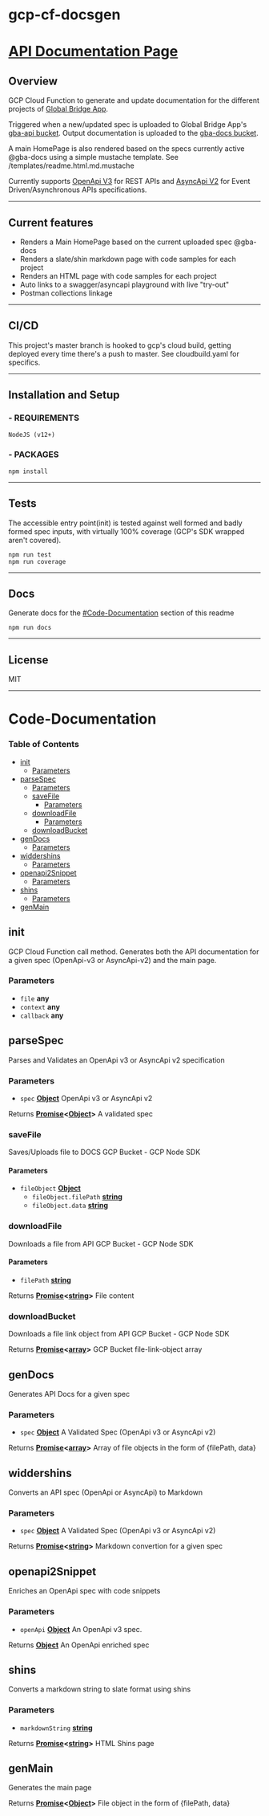 # gcp-cf-docsgen

# [API Documentation Page](https://storage.cloud.google.com/gba-docs/index.html)

## Overview

GCP Cloud Function to generate and update documentation for the different projects of [Global Bridge App](https://github.com/online-bridge-hackathon/bridge-hackathon).

Triggered when a new/updated spec is uploaded to Global Bridge App's [gba-api bucket](https://storage.cloud.google.com/gba-api). Output documentation is uploaded to the [gba-docs bucket](https://storage.cloud.google.com/gba-docs).

A main HomePage is also rendered based on the specs currently active @gba-docs using a simple mustache template. See /templates/readme.html.md.mustache

Currently supports [OpenApi V3](https://www.openapis.org/) for REST APIs and [AsyncApi V2](https://www.asyncapi.com/) for Event Driven/Asynchronous APIs specifications.

* * *

## Current features

-   Renders a Main HomePage based on the current uploaded spec @gba-docs
-   Renders a slate/shin markdown page with code samples for each project
-   Renders an HTML page with code samples for each project
-   Auto links to a swagger/asyncapi playground with live "try-out"
-   Postman collections linkage

* * *

## CI/CD

This project's master branch is hooked to gcp's cloud build, getting deployed every time there's a push to master. See cloudbuild.yaml for specifics.

* * *

## Installation and Setup

### - REQUIREMENTS

    NodeJS (v12+)

### - PACKAGES

    npm install

* * *

## Tests

The accessible entry point(init) is tested against well formed and badly formed spec inputs, with virtually 100% coverage (GCP's SDK wrapped aren't covered).

    npm run test
    npm run coverage

* * *

## Docs

Generate docs for the [#Code-Documentation](#Code-Documentation) section of this readme

    npm run docs

* * *

## License

MIT

* * *

# Code-Documentation

<!-- Generated by documentation.js. Update this documentation by updating the source code. -->

### Table of Contents

-   [init](#init)
    -   [Parameters](#parameters)
-   [parseSpec](#parsespec)
    -   [Parameters](#parameters-1)
    -   [saveFile](#savefile)
        -   [Parameters](#parameters-2)
    -   [downloadFile](#downloadfile)
        -   [Parameters](#parameters-3)
    -   [downloadBucket](#downloadbucket)
-   [genDocs](#gendocs)
    -   [Parameters](#parameters-4)
-   [widdershins](#widdershins)
    -   [Parameters](#parameters-5)
-   [openapi2Snippet](#openapi2snippet)
    -   [Parameters](#parameters-6)
-   [shins](#shins)
    -   [Parameters](#parameters-7)
-   [genMain](#genmain)

## init

GCP Cloud Function call method. 
Generates both the API documentation for a given spec (OpenApi-v3 or AsyncApi-v2) and the main page.

### Parameters

-   `file` **any** 
-   `context` **any** 
-   `callback` **any** 

## parseSpec

Parses and Validates an OpenApi v3 or AsyncApi v2 specification

### Parameters

-   `spec` **[Object](https://developer.mozilla.org/docs/Web/JavaScript/Reference/Global_Objects/Object)** OpenApi v3 or AsyncApi v2

Returns **[Promise](https://developer.mozilla.org/docs/Web/JavaScript/Reference/Global_Objects/Promise)&lt;[Object](https://developer.mozilla.org/docs/Web/JavaScript/Reference/Global_Objects/Object)>** A validated spec

### saveFile

Saves/Uploads file to DOCS GCP Bucket - GCP Node SDK

#### Parameters

-   `fileObject` **[Object](https://developer.mozilla.org/docs/Web/JavaScript/Reference/Global_Objects/Object)** 
    -   `fileObject.filePath` **[string](https://developer.mozilla.org/docs/Web/JavaScript/Reference/Global_Objects/String)** 
    -   `fileObject.data` **[string](https://developer.mozilla.org/docs/Web/JavaScript/Reference/Global_Objects/String)** 

### downloadFile

Downloads a file from API GCP Bucket - GCP Node SDK

#### Parameters

-   `filePath` **[string](https://developer.mozilla.org/docs/Web/JavaScript/Reference/Global_Objects/String)** 

Returns **[Promise](https://developer.mozilla.org/docs/Web/JavaScript/Reference/Global_Objects/Promise)&lt;[string](https://developer.mozilla.org/docs/Web/JavaScript/Reference/Global_Objects/String)>** File content

### downloadBucket

Downloads a file link object from API GCP Bucket - GCP Node SDK

Returns **[Promise](https://developer.mozilla.org/docs/Web/JavaScript/Reference/Global_Objects/Promise)&lt;[array](https://developer.mozilla.org/docs/Web/JavaScript/Reference/Global_Objects/Array)>** GCP Bucket file-link-object array

## genDocs

Generates API Docs for a given spec

### Parameters

-   `spec` **[Object](https://developer.mozilla.org/docs/Web/JavaScript/Reference/Global_Objects/Object)** A Validated Spec (OpenApi v3 or AsyncApi v2)

Returns **[Promise](https://developer.mozilla.org/docs/Web/JavaScript/Reference/Global_Objects/Promise)&lt;[array](https://developer.mozilla.org/docs/Web/JavaScript/Reference/Global_Objects/Array)>** Array of file objects in the form of {filePath, data}

## widdershins

Converts an API spec (OpenApi or AsyncApi) to Markdown

### Parameters

-   `spec` **[Object](https://developer.mozilla.org/docs/Web/JavaScript/Reference/Global_Objects/Object)** A Validated Spec (OpenApi v3 or AsyncApi v2)

Returns **[Promise](https://developer.mozilla.org/docs/Web/JavaScript/Reference/Global_Objects/Promise)&lt;[string](https://developer.mozilla.org/docs/Web/JavaScript/Reference/Global_Objects/String)>** Markdown convertion for a given spec

## openapi2Snippet

Enriches an OpenApi spec with code snippets

### Parameters

-   `openApi` **[Object](https://developer.mozilla.org/docs/Web/JavaScript/Reference/Global_Objects/Object)** An OpenApi v3 spec.

Returns **[Object](https://developer.mozilla.org/docs/Web/JavaScript/Reference/Global_Objects/Object)** An OpenApi enriched spec

## shins

Converts a markdown string to slate format using shins

### Parameters

-   `markdownString` **[string](https://developer.mozilla.org/docs/Web/JavaScript/Reference/Global_Objects/String)** 

Returns **[Promise](https://developer.mozilla.org/docs/Web/JavaScript/Reference/Global_Objects/Promise)&lt;[string](https://developer.mozilla.org/docs/Web/JavaScript/Reference/Global_Objects/String)>** HTML Shins page

## genMain

Generates the main page

Returns **[Promise](https://developer.mozilla.org/docs/Web/JavaScript/Reference/Global_Objects/Promise)&lt;[Object](https://developer.mozilla.org/docs/Web/JavaScript/Reference/Global_Objects/Object)>** File object in the form of {filePath, data}
